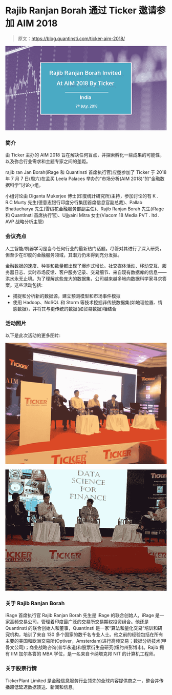 # Rajib Ranjan Borah 通过 Ticker 邀请参加 AIM 2018

> 原文：<https://blog.quantinsti.com/ticker-aim-2018/>

![Rajib Ranjan Borah Invited At AIM 2018 By Ticker](img/84a3f8830429dc597518666acc42c688.png)

### **简介**

由 Ticker 主办的 AIM 2018 旨在解决任何盲点，并探索孵化一些成果的可能性，以及弥合行业需求和主题专家之间的差距。

rajib ran Jan Borah(iRage 和 QuantInsti 首席执行官)应邀参加了 Ticker 于 2018 年 7 月 7 日(周六)在孟买 Leela Palaces 举办的“市场分析(AIM 2018)”的“金融数据科学”讨论小组。

小组讨论由 Diganta Mukerjee 博士(印度统计研究所)主持，参加讨论的有 K . R.C Murty 先生(德意志银行印度分行集团首席信息官副总裁)、Pallab Bhattacharya 先生(雪绒花金融服务部副主任)、Rajib Ranjan Borah 先生(iRage 和 QuantInsti 首席执行官)、Ujjyaini Mitra 女士(Viacom 18 Media PVT . ltd . AVP 战略分析主管)

### **会议亮点**

人工智能/机器学习是当今任何行业的最新热门话题。尽管对其进行了深入研究，但至少在印度的金融服务领域，其潜力仍未得到充分发掘。

金融数据的速度、种类和数量都出现了爆炸式增长。社交媒体活动、移动交互、服务器日志、实时市场反馈、客户服务记录、交易细节、来自现有数据库的信息——洪水永无止境。为了理解这些庞大的数据集，公司越来越多地向数据科学家寻求答案。这些活动包括:

*   捕捉和分析新的数据源，建立预测模型和市场事件模拟
*   使用 Hadoop、NoSQL 和 Storm 等技术挖掘非传统数据集(如地理位置、情感数据)，并将其与更传统的数据(如贸易数据)相结合

### **活动照片**

以下是此次活动的更多图片:

![Pic 1](img/117ae8c2f3be2ea6f2d234380530cd77.png)

![Pic 2](img/cb03bbef4a35e268a31338481b9063c5.png)

### **关于 Rajib Ranjan Borah**

iRage 首席执行官 Rajib Ranjan Borah 先生是 iRage 的联合创始人，iRage 是一家高频交易公司，管理着印度最广泛的交易所交易期权投资组合。他还是 QuantInsti 的联合创始人和董事，QuantInsti 是一家“算法和量化交易”培训和研究机构，培训了来自 130 多个国家的数千名专业人士。他之前的经验包括在所有主要的美国和欧洲交易所(Optiver，Amsterdam)进行高频交易；数据分析技术(甲骨文公司)；商业战略咨询(普华永道)和股票衍生品研究(纽约州彭博市)。Rajib 拥有 IIM 加尔各答的 MBA 学位，是一名来自卡纳塔克邦 NIT 的计算机工程师。

### **关于股票行情**

TickerPlant Limited 是金融信息服务行业领先的全球内容提供商之一，整合并传播超低延迟数据馈送、新闻和信息。